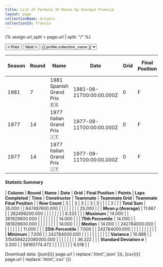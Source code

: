 ```yaml
---
title: List of Formula 1® Races by Giorgio Francia
layout: page
collectionName: drivers
collectionId: francia
---
```


{% assign url_split = page.url | split: "/" %}
<div id="collection-navigation">
<button onclick="selector.options[selector.selectedIndex-1].value && (window.location = selector.options[selector.selectedIndex-1].value);">&lt; Prev</button>
<button onclick="selector.options[selector.selectedIndex+1].value && (window.location = selector.options[selector.selectedIndex+1].value);">Next &gt;</button>
<select id="selector" onchange="this.options[this.selectedIndex].value && (window.location = this.options[this.selectedIndex].value);">
  {% for collectionId in site.data[page.collectionName].refs %}
    {% if collectionId == page.collectionId %}
      {% assign selected = "selected" %}
    {% else %}
      {% assign selected = "" %}
    {% endif %}
    {% assign profile = site.data[page.collectionName][collectionId].profile %}
    <option value="/f1/{{ page.collectionName }}/{{ collectionId }}/{{ url_split[4] }}" {{ selected }}>{{ profile.collection_name }}</option>
  {% endfor %}
</select>
</div>

| Season | Round | Name | Date | Grid | Final Position | Points | Laps Completed | Time | Constructor | Teammate | Teammate Grid | Teammate Final Position |
|--|--|--|--|--|--|--|--|--|--|--|--|--|
| 1981 | 7 | 1981 Spanish Grand Prix 🇪🇸 | 1981-06-21T00:00:00.000Z | 0 | F | 0.0 | 0 |   | Osella 🇮🇹 | [Beppe Gabbiani 🇮🇹](/f1/drivers/gabbiani) | 0 | F |
| 1977 | 14 | 1977 Italian Grand Prix 🇮🇹 | 1977-09-11T00:00:00.000Z | 0 | F | 0.0 | 0 |   | Brabham 🇬🇧 | [Hans-Joachim Stuck 🇩🇪](/f1/drivers/stuck) | 11 | R |
| 1977 | 14 | 1977 Italian Grand Prix 🇮🇹 | 1977-09-11T00:00:00.000Z | 0 | F | 0.0 | 0 |   | Brabham 🇬🇧 | [John Watson 🇬🇧](/f1/drivers/watson) | 14 | R |

#### Statistic Summary

| **Column** | **Round** | **Name** | **Date** | **Grid** | **Final Position** | **Points** | **Laps Completed** | **Time** | **Constructor** | **Teammate** | **Teammate Grid** | **Teammate Final Position** |
| **Row Count** | 3 |  | 3 | 3 |  | 3 | 3 |  |  |  | 3 |  |
| **Total Sum** | 35.000 |  | 847497600.000 |  |  |  |  |  |  |  | 25.000 |  |
| **Mean μ (Average)** | 11.667 |  | 282499200.000 |  |  |  |  |  |  |  | 8.333 |  |
| **Maximum** | 14.000 |  | 361929600.000 |  |  |  |  |  |  |  | 14.000 |  |
| **75th Percentile** | 14.000 |  | 361929600.000 |  |  |  |  |  |  |  | 14.000 |  |
| **Median** | 14.000 |  | 242784000.000 |  |  |  |  |  |  |  | 11.000 |  |
| **25th Percentile** | 7.000 |  | 242784000.000 |  |  |  |  |  |  |  |  |  |
| **Minimum** | 7.000 |  | 242784000.000 |  |  |  |  |  |  |  |  |  |
| **Variance** | 10.889 |  | 3154594222080000.000 |  |  |  |  |  |  |  | 36.222 |  |
| **Standard Deviation σ** | 3.300 |  | 56165774.472 |  |  |  |  |  |  |  | 6.018 |  |

Download data: [json]({{ page.url | replace:'.html','.json' }}), [csv]({{ page.url | replace:'.html','.csv' }})
